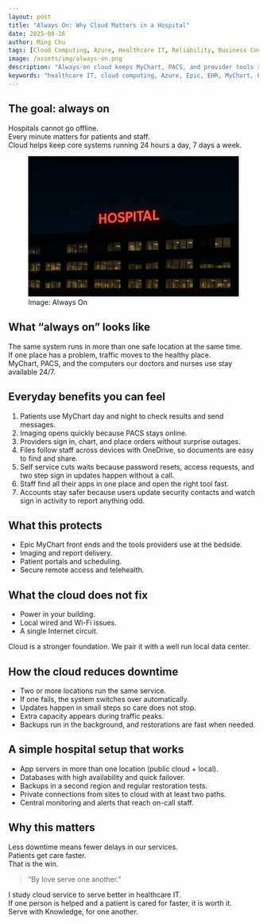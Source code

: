 ```yaml
---
layout: post
title: "Always On: Why Cloud Matters in a Hospital"
date: 2025-08-16
author: Ming Chu
tags: [Cloud Computing, Azure, Healthcare IT, Reliability, Business Continuity]
image: /assets/img/always-on.png
description: "Always-on cloud keeps MyChart, PACS, and provider tools running 24/7 so patients get faster care without delays."
keywords: "healthcare IT, cloud computing, Azure, Epic, EHR, MyChart, PACS, uptime, reliability, disaster recovery, OneDrive"
---
```


## The goal: always on

Hospitals cannot go offline.  
Every minute matters for patients and staff.  
Cloud helps keep core systems running 24 hours a day, 7 days a week.

<figure class="post-hero">
  <img src="/assets/img/always-on.png" alt="Hospital lit at night. Systems stay online for patient care.">
  <figcaption>Image: Always On</figcaption>
</figure>

## What “always on” looks like

The same system runs in more than one safe location at the same time.  
If one place has a problem, traffic moves to the healthy place.  
MyChart, PACS, and the computers our doctors and nurses use stay available 24/7.

## Everyday benefits you can feel

1. Patients use MyChart day and night to check results and send messages.  
2. Imaging opens quickly because PACS stays online.  
3. Providers sign in, chart, and place orders without surprise outages.  
4. Files follow staff across devices with OneDrive, so documents are easy to find and share.  
5. Self service cuts waits because password resets, access requests, and two step sign in updates happen without a call.  
6. Staff find all their apps in one place and open the right tool fast.  
7. Accounts stay safer because users update security contacts and watch sign in activity to report anything odd.  

## What this protects

- Epic MyChart front ends and the tools providers use at the bedside.  
- Imaging and report delivery.  
- Patient portals and scheduling.  
- Secure remote access and telehealth.

## What the cloud does not fix

- Power in your building.  
- Local wired and Wi-Fi issues.  
- A single Internet circuit.

Cloud is a stronger foundation. We pair it with a well run local data center.

## How the cloud reduces downtime

- Two or more locations run the same service.  
- If one fails, the system switches over automatically.  
- Updates happen in small steps so care does not stop.  
- Extra capacity appears during traffic peaks.  
- Backups run in the background, and restorations are fast when needed.

## A simple hospital setup that works

- App servers in more than one location (public cloud + local).  
- Databases with high availability and quick failover.  
- Backups in a second region and regular restoration tests.  
- Private connections from sites to cloud with at least two paths.  
- Central monitoring and alerts that reach on-call staff.

## Why this matters

Less downtime means fewer delays in our services.  
Patients get care faster.  
That is the win.

> “By love serve one another.”

I study cloud service to serve better in healthcare IT.  
If one person is helped and a patient is cared for faster, it is worth it.  
Serve with Knowledge, for one another.
